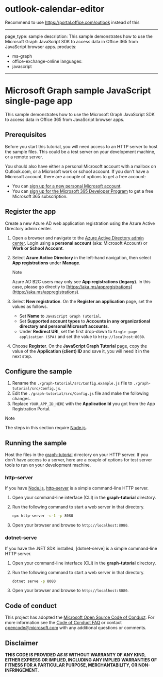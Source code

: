 # outlook-calendar-editor
Recommend to use https://portal.office.com/outlook instead of this

---
page_type: sample
description: This sample demonstrates how to use the Microsoft Graph JavaScript SDK to access data in Office 365 from JavaScript browser apps.
products:
- ms-graph
- office-exchange-online
languages:
- javascript
---

# Microsoft Graph sample JavaScript single-page app

This sample demonstrates how to use the Microsoft Graph JavaScript SDK to access data in Office 365 from JavaScript browser apps.

## Prerequisites

Before you start this tutorial, you will need access to an HTTP server to host the sample files. This could be a test server on your development machine, or a remote server.

You should also have either a personal Microsoft account with a mailbox on Outlook.com, or a Microsoft work or school account. If you don't have a Microsoft account, there are a couple of options to get a free account:

- You can [sign up for a new personal Microsoft account](https://signup.live.com/signup?wa=wsignin1.0&rpsnv=12&ct=1454618383&rver=6.4.6456.0&wp=MBI_SSL_SHARED&wreply=https://mail.live.com/default.aspx&id=64855&cbcxt=mai&bk=1454618383&uiflavor=web&uaid=b213a65b4fdc484382b6622b3ecaa547&mkt=E-US&lc=1033&lic=1).
- You can [sign up for the Microsoft 365 Developer Program](https://developer.microsoft.com/microsoft-365/dev-program) to get a free Microsoft 365 subscription.

## Register the app

Create a new Azure AD web application registration using the Azure Active Directory admin center.

1. Open a browser and navigate to the [Azure Active Directory admin center](https://aad.portal.azure.com). Login using a **personal account** (aka: Microsoft Account) or **Work or School Account**.

1. Select **Azure Active Directory** in the left-hand navigation, then select **App registrations** under **Manage**.

    > [!NOTE]
    > Azure AD B2C users may only see **App registrations (legacy)**. In this case, please go directly to [https://aka.ms/appregistrations](https://aka.ms/appregistrations).

1. Select **New registration**. On the **Register an application** page, set the values as follows.

    - Set **Name** to `JavaScript Graph Tutorial`.
    - Set **Supported account types** to **Accounts in any organizational directory and personal Microsoft accounts**.
    - Under **Redirect URI**, set the first drop-down to `Single-page application (SPA)` and set the value to `http://localhost:8080`.

1. Choose **Register**. On the **JavaScript Graph Tutorial** page, copy the value of the **Application (client) ID** and save it, you will need it in the next step.

## Configure the sample

1. Rename the `./graph-tutorial/src/Config.example.js` file to `./graph-tutorial/src/Config.js`.
1. Edit the `./graph-tutorial/src/Config.js` file and make the following changes.
1. Replace `YOUR_APP_ID_HERE` with the **Application Id** you got from the App Registration Portal.

> [!NOTE]
> The steps in this section require [Node.js](https://nodejs.org).

## Running the sample

Host the files in the [graph-tutorial](graph-tutorial) directory on your HTTP server. If you don't have access to a server, here are a couple of options for test server tools to run on your development machine.

### http-server

If you have [Node.js](https://nodejs.org), [http-server](https://www.npmjs.com/package/http-server) is a simple command-line HTTP server.

1. Open your command-line interface (CLI) in the **graph-tutorial** directory.
1. Run the following command to start a web server in that directory.

    ```bash
    npx http-server -c-1 -p 8080
    ```

1. Open your browser and browse to `http://localhost:8080`.

### dotnet-serve

If you have the .NET SDK installed, [dotnet-serve] is a simple command-line HTTP server.

1. Open your command-line interface (CLI) in the **graph-tutorial** directory.
1. Run the following command to start a web server in that directory.

    ```bash
    dotnet serve -p 8080
    ```

1. Open your browser and browse to `http://localhost:8080`.

## Code of conduct

This project has adopted the [Microsoft Open Source Code of Conduct](https://opensource.microsoft.com/codeofconduct/). For more information see the [Code of Conduct FAQ](https://opensource.microsoft.com/codeofconduct/faq/) or contact [opencode@microsoft.com](mailto:opencode@microsoft.com) with any additional questions or comments.

## Disclaimer

**THIS CODE IS PROVIDED _AS IS_ WITHOUT WARRANTY OF ANY KIND, EITHER EXPRESS OR IMPLIED, INCLUDING ANY IMPLIED WARRANTIES OF FITNESS FOR A PARTICULAR PURPOSE, MERCHANTABILITY, OR NON-INFRINGEMENT.**
